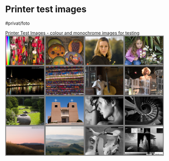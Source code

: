 # Printer test images

#privat/foto

[Printer Test Images - colour and monochrome images for testing](https://www.northlight-images.co.uk/printer-test-images/)
![](Printer%20test%20images/MatrixLarge.jpg)

